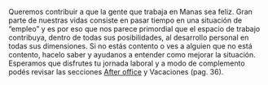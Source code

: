 Queremos contribuir a que la gente que trabaja en Manas sea feliz. Gran parte de nuestras vidas consiste en pasar tiempo en una situación de “empleo” y es por eso que nos parece primordial que el espacio de trabajo contribuya, dentro de todas sus posibilidades, al desarrollo personal en todas sus dimensiones. Si no estás contento o ves a alguien que no está contento, hacelo saber y ayudanos a entender como mejorar la situación. Esperamos que disfrutes tu jornada laboral y a modo de complemento podés revisar las secciones [After office](./08-after-office/0-after-office.md) y Vacaciones (pag. 36).